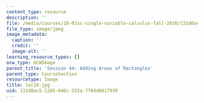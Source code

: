 ```yaml
---
content_type: resource
description: ''
file: /media/courses/18-01sc-single-variable-calculus-fall-2010/131d0ac51205046c255a7764d6617939_lec18.jpg
file_type: image/jpeg
image_metadata:
  caption: ''
  credit: ''
  image-alt: ''
learning_resource_types: []
ocw_type: OCWImage
parent_title: 'Session 44: Adding Areas of Rectangles'
parent_type: CourseSection
resourcetype: Image
title: lec18.jpg
uid: 131d0ac5-1205-046c-255a-7764d6617939
---
```

